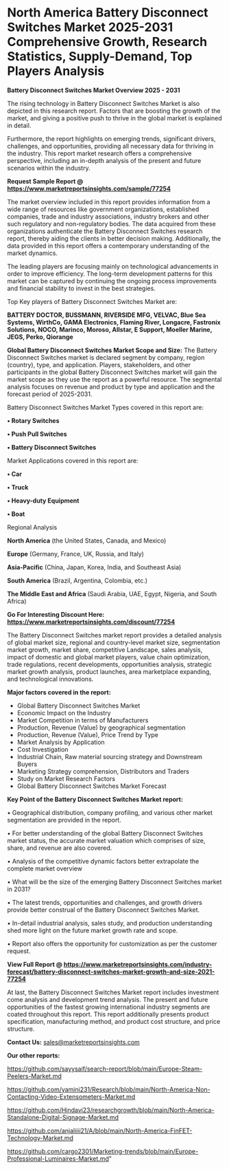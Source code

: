 # North America Battery Disconnect Switches Market 2025-2031 Comprehensive Growth, Research Statistics, Supply-Demand,  Top Players Analysis

<Strong> Battery Disconnect Switches Market Overview 2025 - 2031</strong>

The rising technology in Battery Disconnect Switches Market is also depicted in this research report. Factors that are boosting the growth of the market, and giving a positive push to thrive in the global market is explained in detail.

Furthermore, the report highlights on emerging trends, significant drivers, challenges, and opportunities, providing all necessary data for thriving in the industry. This report market research offers a comprehensive perspective, including an in-depth analysis of the present and future scenarios within the industry.

<strong>Request Sample Report @ <a href=https://www.marketreportsinsights.com/sample/77254>https://www.marketreportsinsights.com/sample/77254</a></strong>

The market overview included in this report provides information from a wide range of resources like government organizations, established companies, trade and industry associations, industry brokers and other such regulatory and non-regulatory bodies. The data acquired from these organizations authenticate the Battery Disconnect Switches research report, thereby aiding the clients in better decision making. Additionally, the data provided in this report offers a contemporary understanding of the market dynamics.

The leading players are focusing mainly on technological advancements in order to improve efficiency. The long-term development patterns for this market can be captured by continuing the ongoing process improvements and financial stability to invest in the best strategies.

Top Key players of Battery Disconnect Switches Market are:

<strong>BATTERY DOCTOR, BUSSMANN, RIVERSIDE MFG, VELVAC, Blue Sea Systems, WirthCo, GAMA Electronics, Flaming River, Longacre, Fastronix Solutions, NOCO, Marinco, Moroso, Allstar, E Support, Moeller Marine, JEGS, Perko, Qiorange</strong>

<strong><b>Global Battery Disconnect Switches Market Scope and Size:</b></strong>
The Battery Disconnect Switches market is declared segment by company, region (country), type, and application. Players, stakeholders, and other participants in the global Battery Disconnect Switches market will gain the market scope as they use the report as a powerful resource. The segmental analysis focuses on revenue and product by type and application and the forecast period of 2025-2031.

Battery Disconnect Switches Market Types covered in this report are:

<strong>• Rotary Switches

• Push Pull Switches

• Battery Disconnect Switches</strong>

Market Applications covered in this report are:

<strong>• Car

• Truck

• Heavy-duty Equipment

• Boat</strong> 

Regional Analysis

<strong>North America</strong> (the United States, Canada, and Mexico)

<strong>Europe</strong> (Germany, France, UK, Russia, and Italy)

<strong>Asia-Pacific</strong> (China, Japan, Korea, India, and Southeast Asia)

<strong>South America</strong> (Brazil, Argentina, Colombia, etc.)

<strong>The Middle East and Africa</strong> (Saudi Arabia, UAE, Egypt, Nigeria, and South Africa)

<strong>Go For Interesting Discount Here: <a href=https://www.marketreportsinsights.com/discount/77254>https://www.marketreportsinsights.com/discount/77254</a></strong>

The Battery Disconnect Switches market report provides a detailed analysis of global market size, regional and country-level market size, segmentation market growth, market share, competitive Landscape, sales analysis, impact of domestic and global market players, value chain optimization, trade regulations, recent developments, opportunities analysis, strategic market growth analysis, product launches, area marketplace expanding, and technological innovations.

<strong><b>Major factors covered in the report:</b></strong>
<ul>
  <li>Global Battery Disconnect Switches Market </li>
  <li>Economic Impact on the Industry</li>
  <li>Market Competition in terms of Manufacturers</li>
  <li>Production, Revenue (Value) by geographical segmentation</li>
  <li>Production, Revenue (Value), Price Trend by Type</li>
  <li>Market Analysis by Application</li>
  <li>Cost Investigation</li>
  <li>Industrial Chain, Raw material sourcing strategy and Downstream Buyers</li>
  <li>Marketing Strategy comprehension, Distributors and Traders</li>
  <li>Study on Market Research Factors</li>
  <li>Global Battery Disconnect Switches Market Forecast</li>
</ul>

<strong><b>Key Point of the Battery Disconnect Switches Market report:</b></strong>

• Geographical distribution, company profiling, and various other market segmentation are provided in the report.

• For better understanding of the global Battery Disconnect Switches market status, the accurate market valuation which comprises of size, share, and revenue are also covered.

• Analysis of the competitive dynamic factors better extrapolate the complete market overview

• What will be the size of the emerging Battery Disconnect Switches market in 2031?

• The latest trends, opportunities and challenges, and growth drivers provide better construal of the Battery Disconnect Switches Market.

• In-detail industrial analysis, sales study, and production understanding shed more light on the future market growth rate and scope.

• Report also offers the opportunity for customization as per the customer request.

<strong><b>View Full Report @ <a href=https://www.marketreportsinsights.com/industry-forecast/battery-disconnect-switches-market-growth-and-size-2021-77254>https://www.marketreportsinsights.com/industry-forecast/battery-disconnect-switches-market-growth-and-size-2021-77254</a></b></strong>


At last, the Battery Disconnect Switches Market report includes investment come analysis and development trend analysis. The present and future opportunities of the fastest growing international industry segments are coated throughout this report. This report additionally presents product specification, manufacturing method, and product cost structure, and price structure.

<strong>Contact Us:</strong>
sales@marketreportsinsights.com

<strong>Our other reports:</strong>

<a href=https://github.com/sayysaif/search-report/blob/main/Europe-Steam-Peelers-Market.md>https://github.com/sayysaif/search-report/blob/main/Europe-Steam-Peelers-Market.md</a>

<a href=https://github.com/yamini231/Research/blob/main/North-America-Non-Contacting-Video-Extensometers-Market.md>https://github.com/yamini231/Research/blob/main/North-America-Non-Contacting-Video-Extensometers-Market.md</a>

<a href=https://github.com/Hindavi23/researchgrowth/blob/main/North-America-Standalone-Digital-Signage-Market.md>https://github.com/Hindavi23/researchgrowth/blob/main/North-America-Standalone-Digital-Signage-Market.md</a>

<a href=https://github.com/anjaliiii21/A/blob/main/North-America-FinFET-Technology-Market.md>https://github.com/anjaliiii21/A/blob/main/North-America-FinFET-Technology-Market.md</a>

<a href=https://github.com/cargo2301/Marketing-trends/blob/main/Europe-Professional-Luminaires-Market.md>https://github.com/cargo2301/Marketing-trends/blob/main/Europe-Professional-Luminaires-Market.md</a>"
